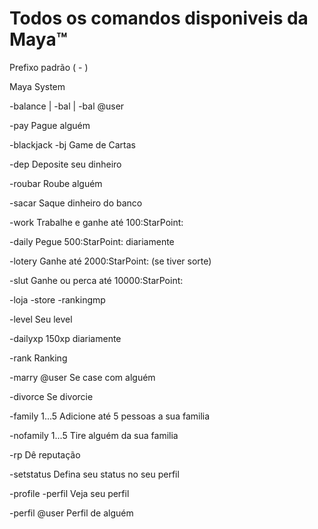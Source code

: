 # Todos os comandos disponiveis da Maya™
Prefixo padrão ( - )


Maya System

-balance | -bal | -bal @user

-pay Pague alguém

-blackjack -bj Game de Cartas

-dep Deposite seu dinheiro

-roubar Roube alguém

-sacar Saque dinheiro do banco

-work Trabalhe e ganhe até 100:StarPoint:

-daily Pegue 500:StarPoint: diariamente

-lotery Ganhe até 2000:StarPoint: (se tiver sorte)

-slut Ganhe ou perca até 10000:StarPoint:

-loja -store -rankingmp

-level Seu level

-dailyxp 150xp diariamente

-rank Ranking

-marry @user Se case com alguém

-divorce Se divorcie

-family 1...5 Adicione até 5 pessoas a sua familia

-nofamily 1...5 Tire alguém da sua familia

-rp Dê reputação

-setstatus Defina seu status no seu perfil

-profile -perfil Veja seu perfil

-perfil @user Perfil de alguém
